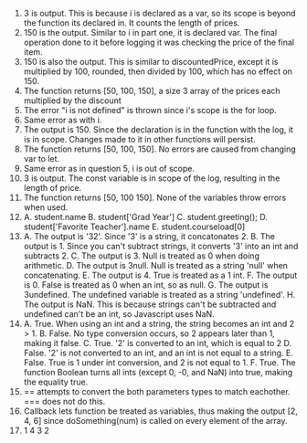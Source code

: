 1. 3 is output. This is because i is declared as a var, so its scope is beyond the function its declared in. It counts the length of prices.
2. 150 is the output. Similar to i in part one, it is declared var. The final operation done to it before logging it was checking the price of the final item.
3. 150 is also the output. This is similar to discountedPrice, except it is multiplied by 100, rounded, then divided by 100, which has no effect on 150.
4. The function returns [50, 100, 150], a size 3 array of the prices each multiplied by the discount
5. The error "i is not defined" is thrown since i's scope is the for loop.
6. Same error as with i.
7. The output is 150. Since the declaration is in the function with the log, it is in scope. Changes made to it in other functions will persist.
8. The function returns [50, 100, 150]. No errors are caused from changing var to let.
9. Same error as in question 5, i is out of scope.
10. 3 is output. The const variable is in scope of the log, resulting in the length of price.
11. The function returns [50, 100 150]. None of the variables throw errors when used.
12. A. student.name
    B. student['Grad Year']
    C. student.greeting();
    D. student['Favorite Teacher'].name
    E. student.courseload[0]
13. A. The output is '32'. Since '3' is a string, it concatonates 2.
    B. The output is 1. Since you can't subtract strings, it converts '3' into an int and subtracts 2.
    C. The output is 3. Null is treated as 0 when doing arithmetic.
    D. The output is 3null. Null is treated as a string 'null' when concatenating.
    E. The output is 4. True is treated as a 1 int.
    F. The output is 0. False is treated as 0 when an int, so as null.
    G. The output is 3undefined. The undefined variable is treated as a string 'undefined'.
    H. The output is NaN. This is because strings can't be subtracted and undefined can't be an int, so Javascript uses NaN.
14. A. True. When using an int and a string, the string becomes an int and 2 > 1. 
    B. False. No type conversion occurs, so 2 appears later than 1, making it false.
    C. True. '2' is converted to an int, which is equal to 2
    D. False. '2' is not converted to an int, and an int is not equal to a string.
    E. False. True is 1 under int conversion, and 2 is not equal to 1.
    F. True. The function Boolean turns all ints (except 0, -0, and NaN) into true, making the equality true.
15. == attempts to convert the both parameters types to match eachother. === does not do this.
17. Callback lets function be treated as variables, thus making the output [2, 4, 6] since doSomething(num) is called on every element of the array.
19. 1 4 3 2
